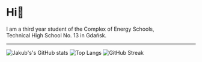 Hi👋
=
I am a third year student of the Complex of Energy Schools, <br> Technical High School No. 13 in Gdańsk. <hr>
![Jakub's's GitHub stats](https://github-readme-stats.vercel.app/api?username=JakubBarabasz&show_icons=true&theme=github_dark)
![Top Langs](https://github-readme-stats.vercel.app/api/top-langs/?username=JakubBarabasz&theme=github_dark)
![GitHub Streak](https://github-readme-streak-stats.herokuapp.com?user=JakubBarabasz&theme=dark&date_format=j%20M%5B%20Y%5D&ring=1C2F45&background=0D1117&fire=59A6FF&currStreakLabel=E4F5FF&sideLabels=E4F5FF&currStreakNum=E4F5FF&sideNums=E4F5FF)

